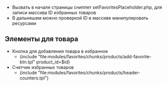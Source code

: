 - Вызвать в начале страницы сниппет setFavoritesPlaceholder.php, для записи массива ID избранных товаров
- В дальнешем можно проверкой ID в массиве манипулировать ресурсами

## Элементы для товара

- Кнопка для добавления товара в избранное
  - {include "file:modules/favorites/chunks/products/add-favorite-btn.tpl" product_id=$id}
- Счетчик избранных товаров
  - {include "file:modules/favorites/chunks/products/header-counters.tpl"}
